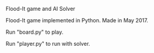 Flood-It game and AI Solver


Flood-It game implemented in Python. 
Made in May 2017. 

Run "board.py" to play. 

Run "player.py" to run with solver. 
